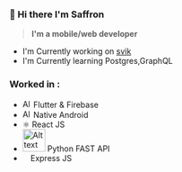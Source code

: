### 👋 Hi there I'm Saffron
>**I'm a mobile/web developer**
- I'm Currently working on [svik]
- I'm Currently learning Postgres,GraphQL
### Worked in  :
- <img title="a title" alt="Alt text" width=15 src="https://cdn.discordapp.com/emojis/427942750277730305.webp?size=56&quality=lossless"> Flutter & Firebase
- <img title="a title" alt="Alt text" width=15 src="https://cdn.discordapp.com/emojis/680140378078183482.webp?size=56&quality=lossless"> Native Android
- ⚛️ React JS
- <img title="a title" alt="Alt text" width=40 src="https://fastapi.tiangolo.com/img/logo-margin/logo-teal.png"> Python FAST API
- <img src="https://external-content.duckduckgo.com/ip3/expressjs.com.ico" width=10> Express JS

 [#flutter]: https://flutter.dev
 [svik]: https://svik-app.web.app
